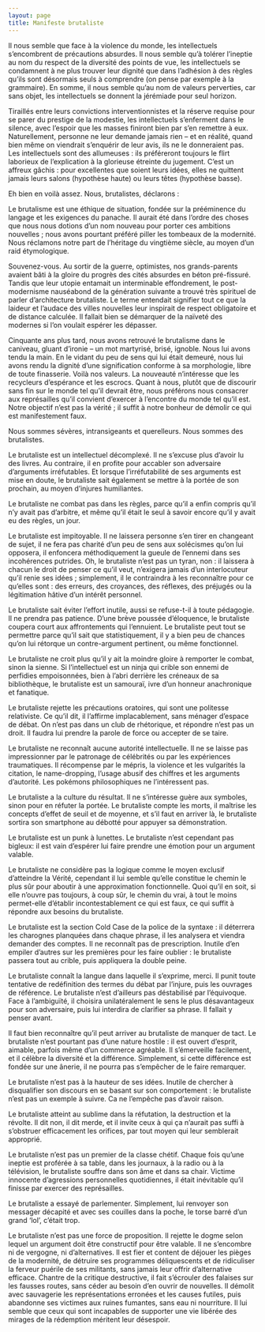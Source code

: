 ```yaml
---
layout: page
title: Manifeste brutaliste
---
```


Il nous semble que face à la violence du monde, les intellectuels s’encombrent
de précautions absurdes. Il nous semble qu’à tolérer l’ineptie au nom du
respect de la diversité des points de vue, les intellectuels se condamnent à ne
plus trouver leur dignité que dans l’adhésion à des règles qu’ils sont
désormais seuls à comprendre (on pense par exemple à la grammaire). En somme,
il nous semble qu’au nom de valeurs perverties, car sans objet, les
intellectuels se donnent la jérémiade pour seul horizon.

Tiraillés entre leurs convictions interventionnistes et la réserve requise pour
se parer du prestige de la modestie, les intellectuels s’enferment dans le
silence, avec l’espoir que les masses finiront bien par s’en remettre à eux.
Naturellement, personne ne leur demande jamais rien – et en réalité, quand bien
même on viendrait s’enquérir de leur avis, ils ne le donneraient pas. Les
intellectuels sont des allumeuses : ils préféreront toujours le flirt laborieux
de l’explication à la glorieuse étreinte du jugement. C’est un affreux gâchis :
pour excellentes que soient leurs idées, elles ne quittent jamais leurs salons
(hypothèse haute) ou leurs têtes (hypothèse basse).

Eh bien en voilà assez. Nous, brutalistes, déclarons :

Le brutalisme est une éthique de situation, fondée sur la prééminence du
langage et les exigences du panache. Il aurait été dans l’ordre des choses que
nous nous dotions d’un nom nouveau pour porter ces ambitions nouvelles ; nous
avons pourtant préféré piller les tombeaux de la modernité. Nous réclamons
notre part de l’héritage du vingtième siècle, au moyen d’un raid étymologique.

Souvenez-vous. Au sortir de la guerre, optimistes, nos grands-parents avaient
bâti à la gloire du progrès des cités absurdes en béton pré-fissuré. Tandis que
leur utopie entamait un interminable effondrement, le post-modernisme
nauséabond de la génération suivante a trouvé très spirituel de parler
d’architecture brutaliste. Le terme entendait signifier tout ce que la laideur
et l’audace des villes nouvelles leur inspirait de respect obligatoire et de
distance calculée. Il fallait bien se démarquer de la naïveté des modernes si
l’on voulait espérer les dépasser.

Cinquante ans plus tard, nous avons retrouvé le brutalisme dans le caniveau,
gluant d’ironie – un mot martyrisé, brisé, ignoble. Nous lui avons tendu la
main. En le vidant du peu de sens qui lui était demeuré, nous lui avons rendu
la dignité d’une signification conforme à sa morphologie, libre de toute
finasserie. Voilà nos valeurs. La nouveauté n’intéresse que les recycleurs
d’espérance et les escrocs. Quant à nous, plutôt que de discourir sans fin sur
le monde tel qu’il devrait être, nous préférons nous consacrer aux représailles
qu’il convient d’exercer à l’encontre du monde tel qu’il est. Notre objectif
n’est pas la vérité ; il suffit à notre bonheur de démolir ce qui est
manifestement faux.

Nous sommes sévères, intransigeants et querelleurs. Nous sommes des
brutalistes.

Le brutaliste est un intellectuel décomplexé. Il ne s’excuse plus d’avoir lu
des livres. Au contraire, il en profite pour accabler son adversaire
d’arguments irréfutables. Et lorsque l’irréfutabilité de ses arguments est mise
en doute, le brutaliste sait également se mettre à la portée de son prochain,
au moyen d’injures humiliantes.

Le brutaliste ne combat pas dans les règles, parce qu’il a enfin compris qu’il
n’y avait pas d’arbitre, et même qu’il était le seul à savoir encore qu’il y
avait eu des règles, un jour.

Le brutaliste est impitoyable. Il ne laissera personne s’en tirer en changeant
de sujet, il ne fera pas charité d’un peu de sens aux solécismes qu’on lui
opposera, il enfoncera méthodiquement la gueule de l’ennemi dans ses
incohérences putrides. Oh, le brutaliste n’est pas un tyran, non : il laissera
à chacun le droit de penser ce qu’il veut, n’exigera jamais d’un interlocuteur
qu’il renie ses idées ; simplement, il le contraindra à les reconnaître pour ce
qu’elles sont : des erreurs, des croyances, des réflexes, des préjugés ou la
légitimation hâtive d’un intérêt personnel.

Le brutaliste sait éviter l’effort inutile, aussi se refuse-t-il à toute
pédagogie. Il ne prendra pas patience. D’une brève poussée d’éloquence, le
brutaliste coupera court aux affrontements qui l’ennuient. Le brutaliste peut
tout se permettre parce qu’il sait que statistiquement, il y a bien peu de
chances qu’on lui rétorque un contre-argument pertinent, ou même fonctionnel.

Le brutaliste ne croit plus qu’il y ait la moindre gloire à remporter le
combat, sinon la sienne. Si l’intellectuel est un ninja qui crible son ennemi
de perfidies empoisonnées, bien à l’abri derrière les créneaux de sa
bibliothèque, le brutaliste est un samouraï, ivre d’un honneur anachronique et
fanatique.

Le brutaliste rejette les précautions oratoires, qui sont une politesse
relativiste. Ce qu’il dit, il l’affirme implacablement, sans ménager d’espace
de débat. On n’est pas dans un club de rhétorique, et répondre n’est pas un
droit. Il faudra lui prendre la parole de force ou accepter de se taire.

Le brutaliste ne reconnaît aucune autorité intellectuelle. Il ne se laisse pas
impressionner par le patronage de célébrités ou par les expériences
traumatiques. Il récompense par le mépris, la violence et les vulgarités la
citation, le name-dropping, l’usage abusif des chiffres et les arguments
d’autorité. Les pokémons philosophiques ne l’intéressent pas.

Le brutaliste a la culture du résultat. Il ne s’intéresse guère aux symboles,
sinon pour en réfuter la portée. Le brutaliste compte les morts, il maîtrise
les concepts d’effet de seuil et de moyenne, et s’il faut en arriver là, le
brutaliste sortira son smartphone au débotté pour appuyer sa démonstration.

Le brutaliste est un punk à lunettes. Le brutaliste n’est cependant pas bigleux: 
il est vain d’espérer lui faire prendre une émotion pour un argument valable.

Le brutaliste ne considère pas la logique comme le moyen exclusif d’atteindre
la Vérité, cependant il lui semble qu’elle constitue le chemin le plus sûr pour
aboutir à une approximation fonctionnelle. Quoi qu’il en soit, si elle n’ouvre
pas toujours, à coup sûr, le chemin du vrai, à tout le moins permet-elle
d’établir incontestablement ce qui est faux, ce qui suffit à répondre aux
besoins du brutaliste.

Le brutaliste est la section Cold Case de la police de la syntaxe : il
déterrera les charognes planquées dans chaque phrase, il les analysera et
viendra demander des comptes. Il ne reconnaît pas de prescription. Inutile d’en
empiler d’autres sur les premières pour les faire oublier : le brutaliste
passera tout au crible, puis appliquera la double peine.

Le brutaliste connaît la langue dans laquelle il s’exprime, merci. Il punit
toute tentative de redéfinition des termes du débat par l’injure, puis les
ouvrages de référence. Le brutaliste n’est d’ailleurs pas déstabilisé par
l’équivoque. Face à l’ambiguïté, il choisira unilatéralement le sens le plus
désavantageux pour son adversaire, puis lui interdira de clarifier sa phrase.
Il fallait y penser avant.

Il faut bien reconnaître qu’il peut arriver au brutaliste de manquer de tact.
Le brutaliste n’est pourtant pas d’une nature hostile : il est ouvert d’esprit,
aimable, parfois même d’un commerce agréable. Il s’émerveille facilement, et il
célèbre la diversité et la différence. Simplement, si cette différence est
fondée sur une ânerie, il ne pourra pas s’empêcher de le faire remarquer.

Le brutaliste n’est pas à la hauteur de ses idées. Inutile de chercher à
disqualifier son discours en se basant sur son comportement : le brutaliste
n’est pas un exemple à suivre. Ca ne l’empêche pas d’avoir raison.

Le brutaliste atteint au sublime dans la réfutation, la destruction et la
révolte. Il dit non, il dit merde, et il invite ceux à qui ça n’aurait pas
suffi à s’obstruer efficacement les orifices, par tout moyen qui leur
semblerait approprié.

Le brutaliste n’est pas un premier de la classe chétif. Chaque fois qu’une
ineptie est proférée à sa table, dans les journaux, à la radio ou à la
télévision, le brutaliste souffre dans son âme et dans sa chair. Victime
innocente d’agressions personnelles quotidiennes, il était inévitable qu’il
finisse par exercer des représailles.

Le brutaliste a essayé de parlementer. Simplement, lui renvoyer son messager
décapité et avec ses couilles dans la poche, le torse barré d’un grand ‘lol’,
c’était trop.

Le brutaliste n’est pas une force de proposition. Il rejette le dogme selon
lequel un argument doit être constructif pour être valable. Il ne s’encombre ni
de vergogne, ni d’alternatives. Il est fier et content de déjouer les pièges de
la modernité, de détruire ses programmes déliquescents et de ridiculiser la
ferveur puérile de ses militants, sans jamais leur offrir d’alternative
efficace. Chantre de la critique destructive, il fait s’écrouler des falaises
sur les fausses routes, sans céder au besoin d’en ouvrir de nouvelles. Il
démolit avec sauvagerie les représentations erronées et les causes futiles,
puis abandonne ses victimes aux ruines fumantes, sans eau ni nourriture. Il lui
semble que ceux qui sont incapables de supporter une vie libérée des mirages de
la rédemption méritent leur désespoir.
